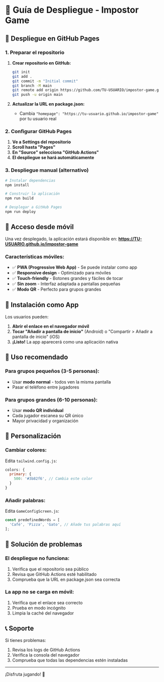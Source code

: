 # 🚀 Guía de Despliegue - Impostor Game

## 📱 Despliegue en GitHub Pages

### 1. Preparar el repositorio

1. **Crear repositorio en GitHub:**
   ```bash
   git init
   git add .
   git commit -m "Initial commit"
   git branch -M main
   git remote add origin https://github.com/TU-USUARIO/impostor-game.git
   git push -u origin main
   ```

2. **Actualizar la URL en package.json:**
   - Cambia `"homepage": "https://tu-usuario.github.io/impostor-game"` por tu usuario real

### 2. Configurar GitHub Pages

1. **Ve a Settings del repositorio**
2. **Scroll hasta "Pages"**
3. **En "Source" selecciona "GitHub Actions"**
4. **El despliegue se hará automáticamente**

### 3. Despliegue manual (alternativo)

```bash
# Instalar dependencias
npm install

# Construir la aplicación
npm run build

# Desplegar a GitHub Pages
npm run deploy
```

## 🔗 Acceso desde móvil

Una vez desplegado, la aplicación estará disponible en:
**https://TU-USUARIO.github.io/impostor-game**

### Características móviles:

- ✅ **PWA (Progressive Web App)** - Se puede instalar como app
- ✅ **Responsive design** - Optimizado para móviles
- ✅ **Touch-friendly** - Botones grandes y fáciles de tocar
- ✅ **Sin zoom** - Interfaz adaptada a pantallas pequeñas
- ✅ **Modo QR** - Perfecto para grupos grandes

## 📱 Instalación como App

Los usuarios pueden:
1. **Abrir el enlace en el navegador móvil**
2. **Tocar "Añadir a pantalla de inicio"** (Android) o "Compartir > Añadir a pantalla de inicio" (iOS)
3. **¡Listo!** La app aparecerá como una aplicación nativa

## 🎯 Uso recomendado

### Para grupos pequeños (3-5 personas):
- Usar **modo normal** - todos ven la misma pantalla
- Pasar el teléfono entre jugadores

### Para grupos grandes (6-10 personas):
- Usar **modo QR individual**
- Cada jugador escanea su QR único
- Mayor privacidad y organización

## 🔧 Personalización

### Cambiar colores:
Edita `tailwind.config.js`:
```javascript
colors: {
  primary: {
    500: '#3b82f6', // Cambia este color
  }
}
```

### Añadir palabras:
Edita `GameConfigScreen.js`:
```javascript
const predefinedWords = [
  'Café', 'Pizza', 'Gato', // Añade tus palabras aquí
];
```

## 🐛 Solución de problemas

### El despliegue no funciona:
1. Verifica que el repositorio sea público
2. Revisa que GitHub Actions esté habilitado
3. Comprueba que la URL en package.json sea correcta

### La app no se carga en móvil:
1. Verifica que el enlace sea correcto
2. Prueba en modo incógnito
3. Limpia la caché del navegador

## 📞 Soporte

Si tienes problemas:
1. Revisa los logs de GitHub Actions
2. Verifica la consola del navegador
3. Comprueba que todas las dependencias estén instaladas

---

¡Disfruta jugando! 🎉
